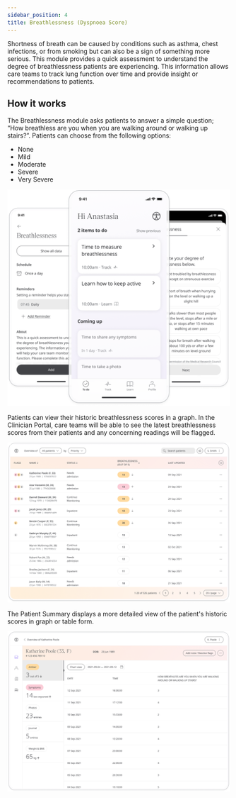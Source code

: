 ```yaml
---
sidebar_position: 4
title: Breathlessness (Dyspnoea Score)
---
```


Shortness of breath can be caused by conditions such as asthma, chest infections, or from smoking but can also be a sign of something more serious. This module provides a quick assessment to understand the degree of breathlessness patients are experiencing. This information allows care teams to track lung function over time and provide insight or recommendations to patients.

## How it works

The Breathlessness module asks patients to answer a simple question; “How breathless are you when you are walking around or walking up stairs?”. Patients can choose from the following options:
- None
- Mild
- Moderate
- Severe
- Very Severe

![Adding a breathlessness score to Huma App](./assets/breathlessness.png)

Patients can view their historic breathlessness scores in a graph. In the Clinician Portal, care teams will be able to see the latest breathlessness scores from their patients and any concerning readings will be flagged. 

![Viewing Patient data in the Clinician Portal](./assets/cp-patient-list-breathlessness.png)

The Patient Summary displays a more detailed view of the patient's historic scores in graph or table form.

![Viewing Patient data in the Clinician Portal](./assets/cp-module-details-breathlessness.png)
